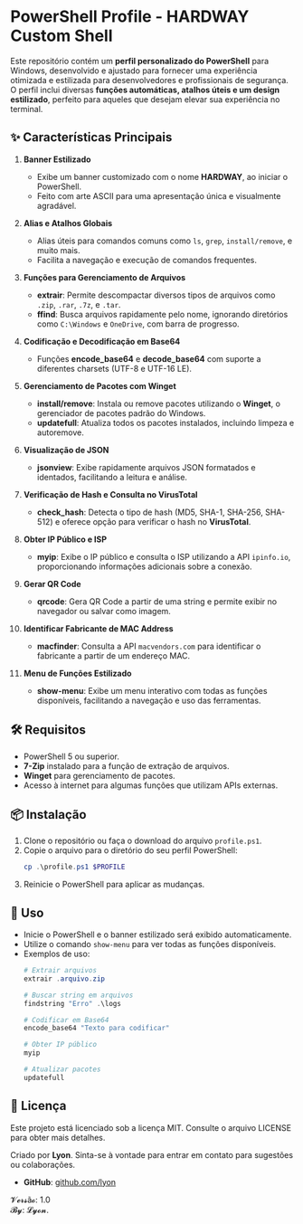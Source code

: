 
# PowerShell Profile - HARDWAY Custom Shell

Este repositório contém um **perfil personalizado do PowerShell** para Windows, desenvolvido e ajustado para fornecer uma experiência otimizada e estilizada para desenvolvedores e profissionais de segurança. O perfil inclui diversas **funções automáticas, atalhos úteis e um design estilizado**, perfeito para aqueles que desejam elevar sua experiência no terminal.

## ✨ Características Principais

1. **Banner Estilizado**
   - Exibe um banner customizado com o nome **HARDWAY**, ao iniciar o PowerShell.
   - Feito com arte ASCII para uma apresentação única e visualmente agradável.

2. **Alias e Atalhos Globais**
   - Alias úteis para comandos comuns como `ls`, `grep`, `install/remove`, e muito mais.
   - Facilita a navegação e execução de comandos frequentes.

3. **Funções para Gerenciamento de Arquivos**
   - **extrair**: Permite descompactar diversos tipos de arquivos como `.zip`, `.rar`, `.7z`, e `.tar`.
   - **ffind**: Busca arquivos rapidamente pelo nome, ignorando diretórios como `C:\Windows` e `OneDrive`, com barra de progresso.

4. **Codificação e Decodificação em Base64**
   - Funções **encode_base64** e **decode_base64** com suporte a diferentes charsets (UTF-8 e UTF-16 LE).

5. **Gerenciamento de Pacotes com Winget**
   - **install/remove**: Instala ou remove pacotes utilizando o **Winget**, o gerenciador de pacotes padrão do Windows.
   - **updatefull**: Atualiza todos os pacotes instalados, incluindo limpeza e autoremove.

6. **Visualização de JSON**
   - **jsonview**: Exibe rapidamente arquivos JSON formatados e identados, facilitando a leitura e análise.

7. **Verificação de Hash e Consulta no VirusTotal**
   - **check_hash**: Detecta o tipo de hash (MD5, SHA-1, SHA-256, SHA-512) e oferece opção para verificar o hash no **VirusTotal**.

8. **Obter IP Público e ISP**
   - **myip**: Exibe o IP público e consulta o ISP utilizando a API `ipinfo.io`, proporcionando informações adicionais sobre a conexão.

9. **Gerar QR Code**
   - **qrcode**: Gera QR Code a partir de uma string e permite exibir no navegador ou salvar como imagem.

10. **Identificar Fabricante de MAC Address**
    - **macfinder**: Consulta a API `macvendors.com` para identificar o fabricante a partir de um endereço MAC.

11. **Menu de Funções Estilizado**
    - **show-menu**: Exibe um menu interativo com todas as funções disponíveis, facilitando a navegação e uso das ferramentas.

## 🛠️ Requisitos

- PowerShell 5 ou superior.
- **7-Zip** instalado para a função de extração de arquivos.
- **Winget** para gerenciamento de pacotes.
- Acesso à internet para algumas funções que utilizam APIs externas.

## 📦 Instalação

1. Clone o repositório ou faça o download do arquivo `profile.ps1`.
2. Copie o arquivo para o diretório do seu perfil PowerShell:
   ```powershell
   cp .\profile.ps1 $PROFILE
   ```
3. Reinicie o PowerShell para aplicar as mudanças.

## 📝 Uso

- Inicie o PowerShell e o banner estilizado será exibido automaticamente.
- Utilize o comando `show-menu` para ver todas as funções disponíveis.
- Exemplos de uso:
  ```powershell
  # Extrair arquivos
  extrair .arquivo.zip

  # Buscar string em arquivos
  findstring "Erro" .\logs

  # Codificar em Base64
  encode_base64 "Texto para codificar"

  # Obter IP público
  myip

  # Atualizar pacotes
  updatefull
  ```

## 📄 Licença

Este projeto está licenciado sob a licença MIT. Consulte o arquivo LICENSE para obter mais detalhes.

Criado por **Lyon**. Sinta-se à vontade para entrar em contato para sugestões ou colaborações.
- **GitHub**: [github.com/lyon](https://github.com/lyonzin)

 𝓥𝓮𝓻𝓼ã𝓸: 1.0  
 𝓑𝔂: 𝓛𝔂𝓸𝓷.
